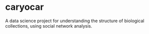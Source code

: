 # caryocar
A data science project for understanding the structure of biological collections, using social network analysis.
